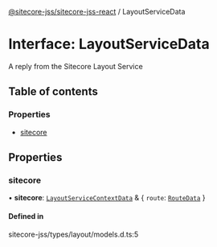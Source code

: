 [@sitecore-jss/sitecore-jss-react](../README.md) / LayoutServiceData

# Interface: LayoutServiceData

A reply from the Sitecore Layout Service

## Table of contents

### Properties

- [sitecore](LayoutServiceData.md#sitecore)

## Properties

### sitecore

• **sitecore**: [`LayoutServiceContextData`](LayoutServiceContextData.md) & { `route`: [`RouteData`](RouteData.md)  }

#### Defined in

sitecore-jss/types/layout/models.d.ts:5
